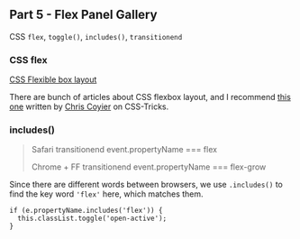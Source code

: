 ## Part 5 - Flex Panel Gallery

CSS `flex`, `toggle()`, `includes()`, `transitionend`

### CSS flex

[CSS Flexible box layout](https://developer.mozilla.org/en-US/docs/Web/CSS/CSS_Flexible_Box_Layout)

There are bunch of articles about CSS flexbox layout, and I recommend [this one](https://css-tricks.com/snippets/css/a-guide-to-flexbox/) written by [Chris Coyier](https://github.com/chriscoyier) on CSS-Tricks.

### includes()

> Safari transitionend event.propertyName === flex
>
> Chrome + FF transitionend event.propertyName === flex-grow

Since there are different words between browsers, we use `.includes()` to find the key word `'flex'` here, which matches them.

```
if (e.propertyName.includes('flex')) {
  this.classList.toggle('open-active');
}
```
